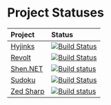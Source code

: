# Project Statuses

| Project | Status |
|:-|:-|
| [Hyjinks](//github.com/rkoeninger/hyjinks)     | [![Build Status](https://travis-ci.org/rkoeninger/hyjinks.svg?branch=master)](https://travis-ci.org/rkoeninger/hyjinks) |
| [Revolt](//github.com/rkoeninger/revolt)       | [![Build Status](https://travis-ci.org/rkoeninger/revolt.svg?branch=master)](https://travis-ci.org/rkoeninger/revolt) |
| [Shen.NET](//github.com/rkoeninger/shen-net)   | [![Build status](https://ci.appveyor.com/api/projects/status/8ha0ddhth3kbh3ol?svg=true)](https://ci.appveyor.com/project/rkoeninger/shen-net) |
| [Sudoku](//github.com/rkoeninger/sudoku)       | [![Build Status](https://travis-ci.org/rkoeninger/sudoku.svg?branch=master)](https://travis-ci.org/rkoeninger/sudoku) |
| [Zed Sharp](//github.com/rkoeninger/zed-sharp) | [![Build status](https://ci.appveyor.com/api/projects/status/tdqkpf9pfgno6ip2?svg=true)](https://ci.appveyor.com/project/rkoeninger/zed-sharp) |
